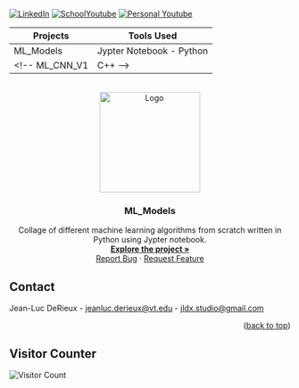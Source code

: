 <!-- Improved compatibility of back to top link: See: https://github.com/othneildrew/Best-README-Template/pull/73 -->
<a name="readme-top"></a>

[![LinkedIn][linkedin-shield]][linkedin-url]
[![SchoolYoutube][SchoolYoutube-shield]][SchoolYoutube-url]
[![Personal Youtube][PersonalYoutube-shield]][PersonalYoutube-url]


Projects  | Tools Used
--------- | ----------
ML_Models | Jypter Notebook - Python
<!-- ML_CNN_V1 | C++ -->


<!-- PROJECT LOGO -->
<br />
<div align="center">
  <a href="https://github.com/github_username/repo_name">
    <img src="DALL·E 2023-10-17.jpg" alt="Logo" width="180" height="180">
  </a>

<h3 align="center">ML_Models</h3>
  <p align="center">
     Collage of different machine learning algorithms from scratch written in Python using Jypter notebook.
    <br />
    <a href="https://github.com/Jean-LucDeRieux/ML_Models"><strong>Explore the project »</strong></a>
    <br />
    <a href="https://github.com/Jean-LucDeRieux/ML_Models/issues">Report Bug</a>
    ·
    <a href="https://github.com/Jean-LucDeRieux/ML_Models/issues">Request Feature</a>
  </p>
</div>

<!-- 
<br />
<div align="center">
  <a href="https://github.com/github_username/repo_name">
    <img src="DALL·E 2023-02-08.png" alt="Logo" width="180" height="180">
  </a>

<h3 align="center">ML_CNN_V1</h3>

  <p align="center">
    A Machine Learning Convolutional Neural Network Model built from the ground up by Jean-Luc DeRieux. This model is intended to be open sourced and anyone is welcome to use it!
    <br />
    <a href="https://github.com/Jean-LucDeRieux/ML_CNN_V1"><strong>Explore the project »</strong></a>
    <br />
    <a href="https://github.com/Jean-LucDeRieux/ML_CNN_V1/issues">Report Bug</a>
    ·
    <a href="https://github.com/Jean-LucDeRieux/ML_CNN_V1/issues">Request Feature</a>
  </p>
</div> -->

<!-- CONTACT -->
## Contact

Jean-Luc DeRieux - jeanluc.derieux@vt.edu - jldx.studio@gmail.com

<p align="right">(<a href="#readme-top">back to top</a>)</p>


<!-- MARKDOWN LINKS & IMAGES -->
<!-- https://www.markdownguide.org/basic-syntax/#reference-style-links -->
## Visitor Counter
![Visitor Count](https://profile-counter.glitch.me/{Jean-LucDeRieux}/count.svg)

[personalWeb-shield]: https://img.shields.io/badge/-Personal_Website-black.svg?style=for-the-badge&logo=Personal_Website&colorB=555
[personalWeb-url]: https://jean-lucderieux.github.io/JeanLucDeRieux.github.io/index

[SchoolYoutube-shield]: https://img.shields.io/badge/-School_Channel-black.svg?style=for-the-badge&logo=School_Channel&colorB=555
[SchoolYoutube-url]: https://www.youtube.com/@jean-lucderieux6877/featured

[PersonalYoutube-shield]: https://img.shields.io/badge/-Personal_Channel-black.svg?style=for-the-badge&logo=Personal_Channel&colorB=555
[PersonalYoutube-url]: https://www.youtube.com/@jldx/featured

[linkedin-shield]: https://img.shields.io/badge/-LinkedIn-black.svg?style=for-the-badge&logo=linkedin&colorB=555
[linkedin-url]: https://www.linkedin.com/in/jeanlucderieux/

[product-screenshot]: images/screenshot.png
[Next.js]: https://img.shields.io/badge/next.js-000000?style=for-the-badge&logo=nextdotjs&logoColor=white
[Next-url]: https://nextjs.org/
[React.js]: https://img.shields.io/badge/React-20232A?style=for-the-badge&logo=react&logoColor=61DAFB
[React-url]: https://reactjs.org/
[Vue.js]: https://img.shields.io/badge/Vue.js-35495E?style=for-the-badge&logo=vuedotjs&logoColor=4FC08D
[Vue-url]: https://vuejs.org/
[Angular.io]: https://img.shields.io/badge/Angular-DD0031?style=for-the-badge&logo=angular&logoColor=white
[Angular-url]: https://angular.io/
[Svelte.dev]: https://img.shields.io/badge/Svelte-4A4A55?style=for-the-badge&logo=svelte&logoColor=FF3E00
[Svelte-url]: https://svelte.dev/
[Laravel.com]: https://img.shields.io/badge/Laravel-FF2D20?style=for-the-badge&logo=laravel&logoColor=white
[Laravel-url]: https://laravel.com
[Bootstrap.com]: https://img.shields.io/badge/Bootstrap-563D7C?style=for-the-badge&logo=bootstrap&logoColor=white
[Bootstrap-url]: https://getbootstrap.com
[JQuery.com]: https://img.shields.io/badge/jQuery-0769AD?style=for-the-badge&logo=jquery&logoColor=white
[JQuery-url]: https://jquery.com 
